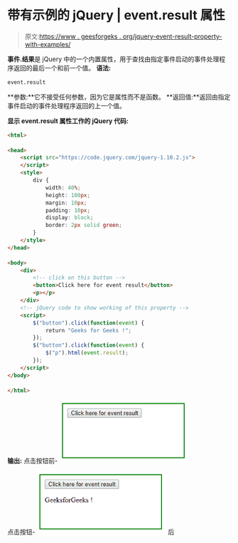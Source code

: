 # 带有示例的 jQuery | event.result 属性

> 原文:[https://www . geesforgeks . org/jquery-event-result-property-with-examples/](https://www.geeksforgeeks.org/jquery-event-result-property-with-examples/)

**事件.结果**是 jQuery 中的一个内置属性，用于查找由指定事件启动的事件处理程序返回的最后一个和前一个值。
**语法:**

```html
event.result

```

**参数:**它不接受任何参数，因为它是属性而不是函数。
**返回值:**返回由指定事件启动的事件处理程序返回的上一个值。

**显示 event.result 属性工作的 jQuery 代码:**

```html
<html>

<head>
    <script src="https://code.jquery.com/jquery-1.10.2.js">
    </script>
    <style>
        div {
            width: 40%;
            height: 100px;
            margin: 10px;
            padding: 10px;
            display: block;
            border: 2px solid green;
        }
    </style>
</head>

<body>
    <div>
        <!-- click on this button -->
        <button>Click here for event result</button>
        <p></p>
    </div>
    <!-- jQuery code to show working of this property -->
    <script>
        $("button").click(function(event) {
            return "Geeks for Geeks !";
        });
        $("button").click(function(event) {
            $("p").html(event.result);
        });
    </script>
</body>

</html>
```

**输出:**
点击按钮前-
![](img/6878627972a6c5bfc9c28ce0db6e0e6d.png)

点击按钮-
![](img/a87224f9df80989143a6ef5ec365aa33.png)后